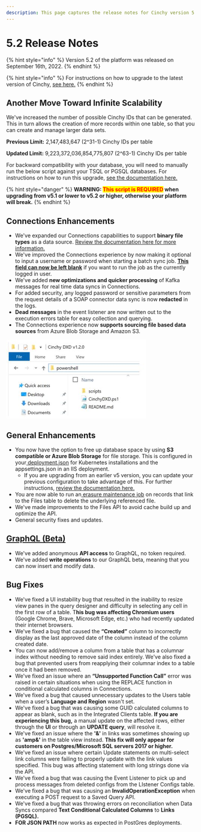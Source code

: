 ```yaml
---
description: This page captures the release notes for Cinchy version 5.2
---
```


# 5.2 Release Notes

{% hint style="info" %}
Version 5.2 of the platform was released on September 16th, 2022.
{% endhint %}

{% hint style="info" %}
For instructions on how to upgrade to the latest version of Cinchy, [see here.](../../deployment-guide/upgrade-guides/)
{% endhint %}

## **Another Move Toward Infinite Scalability**

We've increased the number of possible Cinchy IDs that can be generated. This in turn allows the creation of more records within one table, so that you can create and manage larger data sets.

**Previous Limit:** 2,147,483,647 (2^31-1) Cinchy IDs per table

**Updated Limit:** 9,223,372,036,854,775,807 (2^63-1) Cinchy IDs per table

For backward compatibility with your database, you will need to manually run the below script against your TSQL or PGSQL databases. For instructions on how to run this upgrade, [see the documentation here.](../../deployment-guide/upgrade-guides/upgrading-cinchy-versions/cinchy-upgrade-utility.md)

{% hint style="danger" %}
**WARNING: **<mark style="color:red;">**This script is REQUIRED**</mark>** when upgrading from v5.1 or lower to v5.2 or higher, otherwise your platform will break.**
{% endhint %}

## Connections Enhancements

- We've expanded our Connections capabilities to support **binary file types** as a data source. [Review the documentation here for more information.](https://cli.docs.cinchy.com/builder-guide/configuring-a-data-sync/supported-data-sources/binary-file)
- We've improved the Connections experience by now making it optional to input a username or password when starting a batch sync job. [**This field can now be left blank**](https://cli.docs.cinchy.com/builder-guide/configuring-a-data-sync/xml-config-reference/jobs#2.-run-a-job-as-another-user) if you want to run the job as the currently logged in user.
- We've added **new optimizations and quicker processing** of Kafka messages for real time data syncs in Connections.
- For added security, any logged password or sensitive parameters from the request details of a SOAP connector data sync is now **redacted** in the logs.
- **Dead messages** in the event listener are now written out to the execution errors table for easy collection and querying.
- The Connections experience now **supports sourcing file based data sources** from Azure Blob Storage and Amazon S3.

![You now have the option to choose Amazon S3 or Azure Blob Storage options when syncing a file as a data source in Connections](<../../.gitbook/assets/image (203).png>)

## General Enhancements

- You now have the option to free up database space by using **S3 compatible or Azure Blob Storage** for file storage. This is configured in your[ deployment.json](../../deployment-guide/deployment-installation-guides/kubernetes-deployment-installation/#3.1-configure-the-deployment.json) for Kubernetes installations and the appsettings.json in an IIS deployment.
  - If you are upgrading from an earlier v5 version, you can update your previous configuration to take advantage of this. For further instructions, [review the documentation here.](../../deployment-guide/deployment-installation-guides/kubernetes-deployment-installation/changing-your-file-storage-configuration.md)
- You are now able to run an[ erasure ](https://platform.docs.cinchy.com/guides-for-using-cinchy/builder-guides/creating-tables/data-controls/data-erasure)[maintenance job](../../guides-for-using-cinchy/additional-guides/maintenance.md) on records that link to the Files table to delete the underlying referenced file.
- We've made improvements to the Files API to avoid cache build up and optimize the API.
- General security fixes and updates.

## [GraphQL (Beta)](https://platform.docs.cinchy.com/guides-for-using-cinchy/additional-guides/graphql-beta)

- We've added anonymous **API access** to GraphQL, no token required.
- We've added **write operations** to our GraphQL beta, meaning that you can now insert and modify data.

## Bug Fixes

- We've fixed a UI instability bug that resulted in the inability to resize view panes in the query designer and difficulty in selecting any cell in the first row of a table. T**his bug was affecting Chromium users** (Google Chrome, Brave, Microsoft Edge, etc.) who had recently updated their internet browsers.
- We've fixed a bug that caused the **“Created”** column to incorrectly display as the last approved date of the column instead of the column created date.
- You can now add/remove a column from a table that has a columnar index without needing to remove said index entirely. We've also fixed a bug that prevented users from reapplying their columnar index to a table once it had been removed.
- We've fixed an issue where an **“Unsupported Function Call”** error was raised in certain situations when using the REPLACE function in conditional calculated columns in Connections.
- We've fixed a bug that caused unnecessary updates to the Users table when a user’s **Language and Region** wasn't set.
- We've fixed a bug that was causing some GUID calculated columns to appear as blank, such as in the Integrated Clients table. **If you are experiencing this bug,** a manual update on the affected rows, either through the **UI** or through an **UPDATE query**, will resolve it.
- We've fixed an issue where the **'&'** in links was sometimes showing up as **'amp&'** in the table view instead. **This fix will only appear for customers on Postgres/Microsoft SQL servers 2017 or higher.**
- We've fixed an issue where certain Update statements on multi-select link columns were failing to properly update with the link values specified. This bug was affecting statement with long strings done via the API.
- We've fixed a bug that was causing the Event Listener to pick up and process messages from deleted configs from the LIstener Configs table.
- We've fixed a bug that was causing an **InvalidOperationException** when executing a POST request to a Saved Query API.
- We've fixed a bug that was throwing errors on reconciliation when Data Syncs compared **Text Conditional Calculated Columns** to **Links (PGSQL).**
- **FOR JSON PATH** now works as expected in PostGres deployments.
